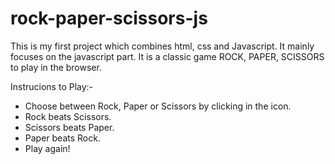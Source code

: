 # rock-paper-scissors-js


This is my first project which combines html, css and Javascript. It mainly focuses on the javascript part. It is a classic game ROCK, PAPER, SCISSORS to play in the browser.

Instrucions to Play:- 

* Choose between Rock, Paper or Scissors by clicking in the icon.
* Rock beats Scissors.
* Scissors beats Paper.
* Paper beats Rock.
* Play again!
